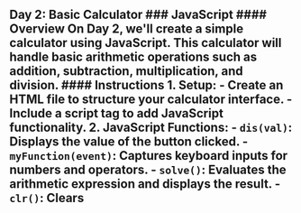 ## Day 2: Basic Calculator ### JavaScript #### Overview On Day 2, we'll create a simple calculator using JavaScript. This calculator will handle basic arithmetic operations such as addition, subtraction, multiplication, and division. #### Instructions 1. **Setup:** - Create an HTML file to structure your calculator interface. - Include a script tag to add JavaScript functionality. 2. **JavaScript Functions:** - **`dis(val)`: Displays the value of the button clicked.** - `myFunction(event)`: Captures keyboard inputs for numbers and operators. - `solve()`: Evaluates the arithmetic expression and displays the result. - `clr()`: Clears
